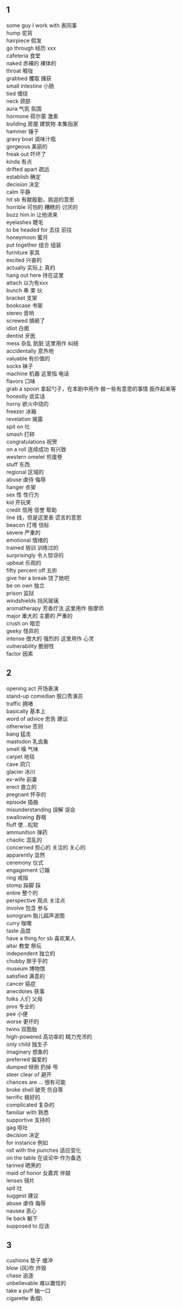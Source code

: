 ## 1

some guy I work with 表同事\
hump 驼背\
hairpiece 假发\
go through 经历 xxx\
cafeteria 食堂\
naked 赤裸的 裸体的\
throat 喉咙\
grabbed 攫取 捕获\
small intestine 小肠\
tied 缠绕\
neck 颈部\
aura 气氛 氛围\
hormone 荷尔蒙 激素\
building 房屋 建筑物 本集指家\
hammer 锤子\
gravy boat 调味汁瓶\
gorgeous 美丽的\
freak out 吓坏了\
kinda 有点\
drifted apart 疏远\
establish 确定\
decision 决定\
calm 平静\
hit sb 有献殷勤，挑逗的意思\
horrible 可怕的 糟糕的 讨厌的\
buzz him in 让他进来\
eyelashes 睫毛\
to be headed for 去往 前往\
honeymoon 蜜月\
put together 组合 组装\
furniture 家具\
excited 兴奋的\
actually 实际上 真的\
hang out here 待在这里\
attach 以为有xxx\
bunch 串 束 伙\
bracket 支架\
bookcase 书架\
stereo 音响\
screwed 搞砸了\
idiot 白痴\
dentist 牙医\
mess 杂乱 肮脏 这里用作 纠结\
accidentally 意外地\
valuable 有价值的\
socks 袜子\
machine 机器 这里指 电话\
flavors 口味\
grab a spoon 拿起勺子，在本剧中用作 做一些有意思的事情 振作起来等\
honestly 说实话\
horny 欲火中烧的\
freezer 冰箱\
revelation 揭露\
spit on 吐\
smash 打碎\
congratulations 祝贺\
on a roll 连续成功 有兴致\
western omelet 煎蛋卷\
stuff 东西\
regional 区域的\
abuse 虐待 侮辱\
hanger 衣架\
sex 性 性行为\
kid 开玩笑\
credit 信用 信誉 帮助\
line 线，但是这里表 谎言的意思\
beacon 灯塔 信标\
severe 严重的\
emotional 情绪的\
trained 培训 训练过的\
surprisingly 令人惊讶的\
upbeat 乐观的\
fifty percent off 五折\
give her a break 饶了她吧\
be on own 独立\
prison 监狱\
windshields 挡风玻璃\
aromatherapy 芳香疗法 这里用作 按摩师\
major 重大的 主要的 严重的\
crush on 暗恋\
geeky 怪异的\
intense 很大的 强烈的 这里用作 心灵\
vulnerability 脆弱性\
factor 因素

## 2
opening act 开场表演\
stand-up comedian 脱口秀演员\
traffic 拥堵\
basically 基本上\
word of advice 忠告 建议\
otherwise 否则\
bang 猛击\
mastodon 乳齿象\
smell 嗅 气味\
carpet 地毯\
cave 洞穴\
glacier 冰川\
ex-wife 前妻\
erect 直立的\
pregnant 怀孕的\
episode 插曲\
misunderstanding 误解 误会\
swallowing 吞咽\
fluff 使...松软\
ammunition 弹药\
chaotic 混乱的\
concerned 担心的 关注的 关心的\
apparently 显然\
ceremony 仪式\
engagement 订婚\
ring 戒指\
stomp 跺脚 踩\
entire 整个的\
perspective 观点 关注点\
involve 包含 参与\
sonogram 胎儿超声波图\
curry 咖喱\
taste 品尝\
have a thing for sb 喜欢某人\
altar 教堂 祭坛\
independent 独立的\
chubby 胖乎乎的\
museum 博物馆\
satisfied 满意的\
cancer 癌症\
anecdotes 轶事\
folks 人们 父母\
pros 专业的\
pee 小便\
worse 更坏的\
twins 双胞胎\
high-powered 高功率的 精力充沛的\
only child 独生子\
imaginary 想象的\
preferred 偏爱的\
dumped 倾倒 扔掉 甩\
steer clear of 避开\
chances are ... 很有可能\
broke shell 破壳 伤自尊\
terrific 极好的\
complicated 复杂的\
familiar with 熟悉\
supportive 支持的\
gag 呕吐\
decision 决定\
for instance 例如\
roll with the punches 适应变化\
on the table 在谈论中 作为备选\
tanned 晒黑的\
maid of honor 女嘉宾 伴娘\
lenses 镜片\
spit 吐\
suggest 建议\
abuse 虐待 侮辱\
nausea 恶心\
lie back 躺下\
supposed to 应该

## 3
cushions 垫子 缓冲\
blow (风)吹 炸毁\
chase 追逐\
unbelievable 难以置信的\
take a puff 抽一口\
cigarette 香烟\
